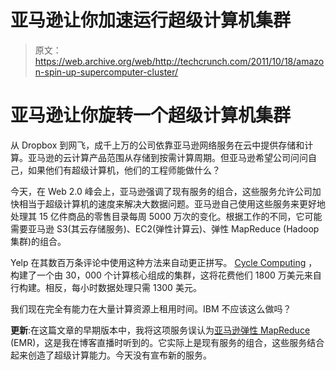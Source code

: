 # 亚马逊让你加速运行超级计算机集群 

> 原文：<https://web.archive.org/web/http://techcrunch.com/2011/10/18/amazon-spin-up-supercomputer-cluster/>

# 亚马逊让你旋转一个超级计算机集群

从 Dropbox 到网飞，成千上万的公司依靠亚马逊网络服务在云中提供存储和计算。亚马逊的云计算产品范围从存储到按需计算周期。但亚马逊希望公司问问自己，如果他们有超级计算机，他们的工程师能做什么？

今天，在 Web 2.0 峰会上，亚马逊强调了现有服务的组合，这些服务允许公司加快相当于超级计算机的速度来解决大数据问题。亚马逊自己使用这些服务来更好地处理其 15 亿件商品的零售目录每周 5000 万次的变化。根据工作的不同，它可能需要亚马逊 S3(其云存储服务)、EC2(弹性计算云)、弹性 MapReduce (Hadoop 集群)的组合。

Yelp 在其数百万条评论中使用这种方法来自动更正拼写。 [Cycle Computing](https://web.archive.org/web/20230203113356/http://www.cyclecomputing.com/) ，构建了一个由 30，000 个计算核心组成的集群，这将花费他们 1800 万美元来自行构建。相反，每小时数据处理只需 1300 美元。

我们现在完全有能力在大量计算资源上租用时间。IBM 不应该这么做吗？

**更新**:在这篇文章的早期版本中，我将这项服务误认为[亚马逊弹性 MapReduce](https://web.archive.org/web/20230203113356/http://aws.amazon.com/elasticmapreduce/) (EMR)，这是我在博客直播时听到的。它实际上是现有服务的组合，这些服务结合起来创造了超级计算能力。今天没有宣布新的服务。